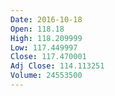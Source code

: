 ```yaml
---
Date: 2016-10-18
Open: 118.18
High: 118.209999
Low: 117.449997
Close: 117.470001
Adj Close: 114.113251
Volume: 24553500
---
```

